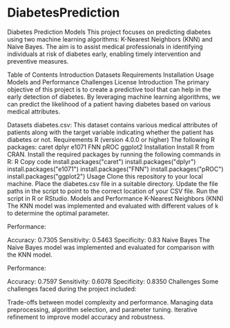 # DiabetesPrediction
Diabetes Prediction Models
This project focuses on predicting diabetes using two machine learning algorithms: K-Nearest Neighbors (KNN) and Naive Bayes. The aim is to assist medical professionals in identifying individuals at risk of diabetes early, enabling timely intervention and preventive measures.

Table of Contents
Introduction
Datasets
Requirements
Installation
Usage
Models and Performance
Challenges
License
Introduction
The primary objective of this project is to create a predictive tool that can help in the early detection of diabetes. By leveraging machine learning algorithms, we can predict the likelihood of a patient having diabetes based on various medical attributes.

Datasets
diabetes.csv: This dataset contains various medical attributes of patients along with the target variable indicating whether the patient has diabetes or not.
Requirements
R (version 4.0.0 or higher)
The following R packages:
caret
dplyr
e1071
FNN
pROC
ggplot2
Installation
Install R from CRAN.
Install the required packages by running the following commands in R:
R
Copy code
install.packages("caret")
install.packages("dplyr")
install.packages("e1071")
install.packages("FNN")
install.packages("pROC")
install.packages("ggplot2")
Usage
Clone this repository to your local machine.
Place the diabetes.csv file in a suitable directory.
Update the file paths in the script to point to the correct location of your CSV file.
Run the script in R or RStudio.
Models and Performance
K-Nearest Neighbors (KNN)
The KNN model was implemented and evaluated with different values of k to determine the optimal parameter.

Performance:

Accuracy: 0.7305
Sensitivity: 0.5463
Specificity: 0.83
Naive Bayes
The Naive Bayes model was implemented and evaluated for comparison with the KNN model.

Performance:

Accuracy: 0.7597
Sensitivity: 0.6078
Specificity: 0.8350
Challenges
Some challenges faced during the project included:

Trade-offs between model complexity and performance.
Managing data preprocessing, algorithm selection, and parameter tuning.
Iterative refinement to improve model accuracy and robustness.

